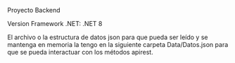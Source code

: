 Proyecto Backend

Version Framework .NET: .NET 8

El archivo o la estructura de datos json para que pueda ser leído y se mantenga en memoria la tengo en la siguiente carpeta Data/Datos.json para que se pueda interactuar con los métodos apirest.



